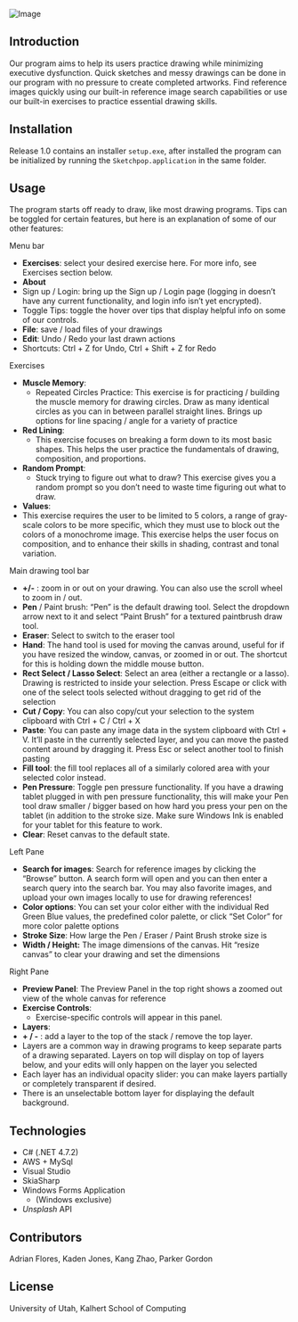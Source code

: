 ![Image](https://github.com/user-attachments/assets/792d72bf-0167-4ec0-9ff6-ca0441b78bd3)

## **Introduction**

Our program aims to help its users practice drawing while minimizing executive dysfunction. Quick sketches and messy drawings can be done in our program with no pressure to create completed artworks. Find reference images quickly using our built-in reference image search capabilities or use our built-in exercises to practice essential drawing skills.

## **Installation**

Release 1.0 contains an installer ```setup.exe```, after installed the program can be initialized by running the ```Sketchpop.application``` in the same folder.

## **Usage**

The program starts off ready to draw, like most drawing programs. Tips can be toggled for certain features, but here is an explanation of some of our other features:

Menu bar

- **Exercises**: select your desired exercise here. For more info, see Exercises section below.
- **About**
- Sign up / Login: bring up the Sign up / Login page (logging in doesn’t have any current functionality, and login info isn’t yet encrypted).
- Toggle Tips: toggle the hover over tips that display helpful info on some of our controls.
- **File**: save / load files of your drawings
- **Edit**: Undo / Redo your last drawn actions
- Shortcuts: Ctrl + Z for Undo, Ctrl + Shift + Z for Redo

Exercises

- **Muscle Memory**:
  - Repeated Circles Practice: This exercise is for practicing / building the muscle memory for drawing circles. Draw as many identical circles as you can in between parallel straight lines. Brings up options for line spacing / angle for a variety of practice
- **Red Lining**:
  - This exercise focuses on breaking a form down to its most basic shapes. This helps the user practice the fundamentals of drawing, composition, and proportions.
- **Random Prompt**:
  - Stuck trying to figure out what to draw? This exercise gives you a random prompt so you don’t need to waste time figuring out what to draw.
- **Values**:
- This exercise requires the user to be limited to 5 colors, a range of gray-scale colors to be more specific, which they must use to block out the colors of a monochrome image. This exercise helps the user focus on composition, and to enhance their skills in shading, contrast and tonal variation.

Main drawing tool bar

- **+/-** : zoom in or out on your drawing. You can also use the scroll wheel to zoom in / out.
- **Pen** / Paint brush: “Pen” is the default drawing tool. Select the dropdown arrow next to it and select “Paint Brush” for a textured paintbrush draw tool.
- **Eraser**: Select to switch to the eraser tool
- **Hand**: The hand tool is used for moving the canvas around, useful for if you have resized the window, canvas, or zoomed in or out. The shortcut for this is holding down the middle mouse button.
- **Rect Select / Lasso Select**: Select an area (either a rectangle or a lasso). Drawing is restricted to inside your selection. Press Escape or click with one of the select tools selected without dragging to get rid of the selection
- **Cut / Copy**: You can also copy/cut your selection to the system clipboard with Ctrl + C / Ctrl + X
- **Paste**: You can paste any image data in the system clipboard with Ctrl + V. It’ll paste in the currently selected layer, and you can move the pasted content around by dragging it. Press Esc or select another tool to finish pasting
- **Fill tool**: the fill tool replaces all of a similarly colored area with your selected color instead.
- **Pen Pressure**: Toggle pen pressure functionality. If you have a drawing tablet plugged in with pen pressure functionality, this will make your Pen tool draw smaller / bigger based on how hard you press your pen on the tablet (in addition to the stroke size. Make sure Windows Ink is enabled for your tablet for this feature to work.
- **Clear**: Reset canvas to the default state.

Left Pane

- **Search for images**: Search for reference images by clicking the “Browse” button. A search form will open and you can then enter a search query into the search bar. You may also favorite images, and upload your own images locally to use for drawing references!
- **Color options**: You can set your color either with the individual Red Green Blue values, the predefined color palette, or click “Set Color” for more color palette options
- **Stroke Size**: How large the Pen / Eraser / Paint Brush stroke size is
- **Width / Height:** The image dimensions of the canvas. Hit “resize canvas” to clear your drawing and set the dimensions

Right Pane

- **Preview Panel**: The Preview Panel in the top right shows a zoomed out view of the whole canvas for reference
- **Exercise Controls**:
  - Exercise-specific controls will appear in this panel.
- **Layers**:
- **+ / -** : add a layer to the top of the stack / remove the top layer.
- Layers are a common way in drawing programs to keep separate parts of a drawing separated. Layers on top will display on top of layers below, and your edits will only happen on the layer you selected
- Each layer has an individual opacity slider: you can make layers partially or completely transparent if desired.
- There is an unselectable bottom layer for displaying the default background.

## **Technologies**

- C# (.NET 4.7.2)
- AWS + MySql
- Visual Studio
- SkiaSharp
- Windows Forms Application
  - (Windows exclusive)
- *Unsplash* API

## **Contributors**

Adrian Flores, Kaden Jones, Kang Zhao, Parker Gordon

## **License**

University of Utah, Kalhert School of Computing
